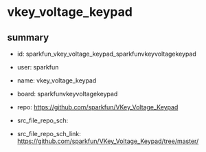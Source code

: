 # vkey_voltage_keypad
 
## summary 
* id: sparkfun_vkey_voltage_keypad_sparkfunvkeyvoltagekeypad
* user: sparkfun
* name: vkey_voltage_keypad
* board: sparkfunvkeyvoltagekeypad
* repo: https://github.com/sparkfun/VKey_Voltage_Keypad



* src_file_repo_sch: 
* src_file_repo_sch_link: https://github.com/sparkfun/VKey_Voltage_Keypad/tree/master/




